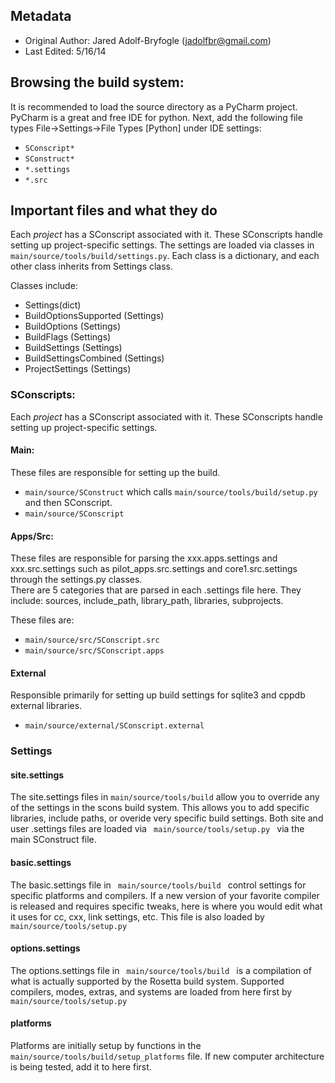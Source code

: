 ## Metadata
* Original Author: Jared Adolf-Bryfogle (jadolfbr@gmail.com)
* Last Edited: 5/16/14

## Browsing the build system:
It is recommended to load the source directory as a PyCharm project.  PyCharm is a great and free IDE for python.  Next, add the following file types File->Settings->File Types [Python] under IDE settings:
* <code>SConscript*</code>
* <code>SConstruct*</code>
* <code>*.settings</code>
* <code>*.src</code>

## Important files and what they do
Each _project_ has a SConscript associated with it. These SConscripts handle setting up project-specific settings. The settings are loaded via classes in <code>main/source/tools/build/settings.py</code>. Each class is a dictionary, and each other class inherits from Settings class. 

Classes include:
* Settings(dict)
* BuildOptionsSupported (Settings)
* BuildOptions (Settings)
* BuildFlags (Settings)
* BuildSettings (Settings)
* BuildSettingsCombined (Settings)
* ProjectSettings (Settings)

### SConscripts:
Each _project_ has a SConscript associated with it. These SConscripts handle setting up project-specific settings. 

#### Main:
These files are responsible for setting up the build. 

* <code>main/source/SConstruct</code> which calls <code>main/source/tools/build/setup.py</code> and then SConscript.  
* <code>main/source/SConscript</code>


#### Apps/Src:
These files are responsible for parsing the xxx.apps.settings and xxx.src.settings such as pilot_apps.src.settings and core1.src.settings through the settings.py classes.  
There are 5 categories that are parsed in each .settings file here.  They include: sources, include_path, library_path, libraries, subprojects.

These files are:
* <code>main/source/src/SConscript.src</code>
* <code>main/source/src/SConscript.apps</code>

#### External
Responsible primarily for setting up build settings for sqlite3 and cppdb external libraries.
* <code>main/source/external/SConscript.external</code>

### Settings

#### site.settings
The site.settings files in <code>main/source/tools/build</code> allow you to override any of the settings in the scons build system.  This allows you to add specific libraries, include paths, or overide very specific build settings. Both site and user .settings files are loaded via <code> main/source/tools/setup.py </code> via the main SConstruct file.  

#### basic.settings
The basic.settings file in <code> main/source/tools/build </code> control settings for specific platforms and compilers.  If a new version of your favorite compiler is released and requires specific tweaks, here is where you would edit what it uses for cc, cxx, link settings, etc.  This file is also loaded by <code>main/source/tools/setup.py</code>

#### options.settings
The options.settings file in <code> main/source/tools/build </code> is a compilation of what is actually supported by the Rosetta build system.  Supported compilers, modes, extras, and systems are loaded from here first by <code>main/source/tools/setup.py</code>

#### platforms
Platforms are initially setup by functions in the <code>main/source/tools/build/setup_platforms</code> file.  If new computer architecture is being tested, add it to here first.  